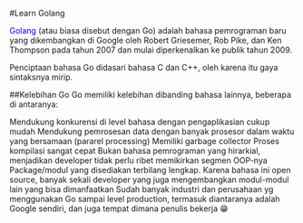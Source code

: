 #Learn Golang

<span style="color:blue">Golang</span> (atau biasa disebut dengan Go) adalah bahasa pemrograman baru yang dikembangkan di Google oleh Robert Griesemer, Rob Pike, dan Ken Thompson pada tahun 2007 dan mulai diperkenalkan ke publik tahun 2009.

Penciptaan bahasa Go didasari bahasa C dan C++, oleh karena itu gaya sintaksnya mirip.

##Kelebihan Go
Go memiliki kelebihan dibanding bahasa lainnya, beberapa di antaranya:

Mendukung konkurensi di level bahasa dengan pengaplikasian cukup mudah
Mendukung pemrosesan data dengan banyak prosesor dalam waktu yang bersamaan (pararel processing)
Memiliki garbage collector
Proses kompilasi sangat cepat
Bukan bahasa pemrograman yang hirarkial, menjadikan developer tidak perlu ribet memikirkan segmen OOP-nya
Package/modul yang disediakan terbilang lengkap. Karena bahasa ini open source, banyak sekali developer yang juga mengembangkan modul-modul lain yang bisa dimanfaatkan
Sudah banyak industri dan perusahaan yg menggunakan Go sampai level production, termasuk diantaranya adalah Google sendiri, dan juga tempat dimana penulis bekerja 😁

